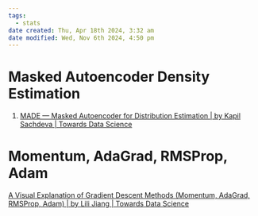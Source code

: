 ```yaml
---
tags:
  - stats
date created: Thu, Apr 18th 2024, 3:32 am
date modified: Wed, Nov 6th 2024, 4:50 pm
---
```


# Masked Autoencoder Density Estimation

1. [MADE — Masked Autoencoder for Distribution Estimation | by Kapil Sachdeva | Towards Data Science](https://towardsdatascience.com/made-masked-autoencoder-for-distribution-estimation-fc95aaca8467)

# Momentum, AdaGrad, RMSProp, Adam

[A Visual Explanation of Gradient Descent Methods (Momentum, AdaGrad, RMSProp, Adam) | by Lili Jiang | Towards Data Science](https://towardsdatascience.com/a-visual-explanation-of-gradient-descent-methods-momentum-adagrad-rmsprop-adam-f898b102325c)

